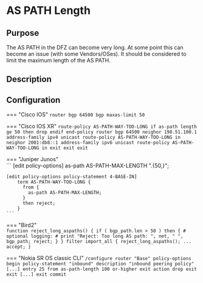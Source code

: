 # AS PATH Length

## Purpose

The AS PATH in the DFZ can become very long. At some point this can become an issue (with some Vendors/OSes). It should be considered to limit the maximum length of the AS PATH. 

## Description

## Configuration

=== "Cisco IOS"
    ```
    router bgp 64500
     bgp maxas-limit 50
    ```

=== "Cisco IOS XR"
    ```
    route-policy AS-PATH-WAY-TOO-LONG
     if as-path length ge 50 then
      drop
     endif
    end-policy
    router bgp 64500
     neighor 198.51.100.1
      address-family ipv4 unicast
       route-policy AS-PATH-WAY-TOO-LONG in
     neighor 2001:db8::1
      address-family ipv6 unicast
       route-policy AS-PATH-WAY-TOO-LONG in
      exit
     exit
    exit
    ```

=== "Juniper Junos"  
    ```
    [edit policy-options]
        as-path AS-PATH-MAX-LENGTH ".{50,}";

    [edit policy-options policy-statement 4-BASE-IN]
        term AS-PATH-WAY-TOO-LONG {
          from {
            as-path AS-PATH-MAX-LENGTH;
          } 
          then reject;
        }
    ```

=== "Bird2"  
    ```
    function reject_long_aspaths()
    {
      if ( bgp_path.len > 50 ) then {
        # optional logging:
        # print "Reject: Too long AS path: ", net, " ", bgp_path;
        reject;
      }
    }
    filter import_all {
      reject_long_aspaths();
      ...
      accept;
    }
    ```

=== "Nokia SR OS classic CLI"
    ```
    /configure router "Base" policy-options
    begin
            policy-statement "inbound"
                description "inbound peering policy"
                [...]
                entry 25
                    from
                        as-path-length 100 or-higher
                    exit
                    action drop
                    exit
                exit
                [...]
            exit
    commit
    ```

